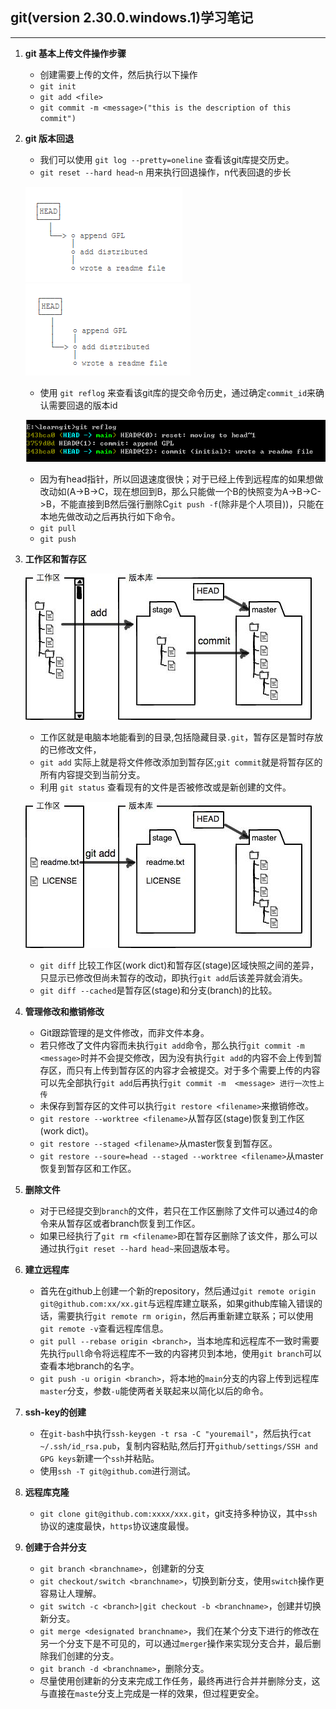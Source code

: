 ## git(version 2.30.0.windows.1)学习笔记
----

1. **git 基本上传文件操作步骤**  

    - 创建需要上传的文件，然后执行以下操作  
    - `git init`  
    - `git add <file>`    
    - `git commit -m <message>("this is the description of this commit")`  

2. **git 版本回退**
    
    - 我们可以使用 `git log --pretty=oneline` 查看该git库提交历史。
    - `git reset --hard head~n` 用来执行回退操作，n代表回退的步长

    ![回退示意图1](./images/gitReset.png)  
    ![回退示意图2](./images/gitReset2.png)

    - 使用 `git reflog` 来查看该git库的提交命令历史，通过确定`commit_id`来确认需要回退的版本id

    ![快进指令图](./images/gitVersionCode.png)  

    - 因为有head指针，所以回退速度很快；对于已经上传到远程库的如果想做改动如(A->B->C，现在想回到B，那么只能做一个B的快照变为A->B->C->B，不能直接到B然后强行删除C`git push -f`(除非是个人项目))，只能在本地先做改动之后再执行如下命令。
    - `git pull`
    - `git push`
 
3. **工作区和暂存区**  

    ![工作区和版本库](./images/workArea.jpg)
    
    - 工作区就是电脑本地能看到的目录,包括隐藏目录`.git`，暂存区是暂时存放的已修改文件，
    - `git add` 实际上就是将文件修改添加到暂存区;`git commit`就是将暂存区的所有内容提交到当前分支。
    - 利用 `git status` 查看现有的文件是否被修改或是新创建的文件。
    
    ![工作区和版本库2](./images/workArea2.jpg)  
    
    - `git diff` 比较工作区(work dict)和暂存区(stage)区域快照之间的差异，只显示已修改但尚未暂存的改动，即执行`git add`后该差异就会消失。
    - `git diff --cached`是暂存区(stage)和分支(branch)的比较。

4. **管理修改和撤销修改**
   
    - Git跟踪管理的是文件修改，而非文件本身。
    - 若只修改了文件内容而未执行`git add`命令，那么执行`git commit -m <message>`时并不会提交修改，因为没有执行`git add`的内容不会上传到暂存区，而只有上传到暂存区的内容才会被提交。对于多个需要上传的内容可以先全部执行`git add`后再执行`git commit -m  <message> 进行一次性上传`
    - 未保存到暂存区的文件可以执行`git restore <filename>`来撤销修改。
    - `git restore --worktree <filename>`从暂存区(stage)恢复到工作区(work dict)。
    - `git restore --staged <filename>`从master恢复到暂存区。
    - `git restore --soure=head --staged --worktree <filename>`从master恢复到暂存区和工作区。

5. **删除文件**

    - 对于已经提交到`branch`的文件，若只在工作区删除了文件可以通过4的命令来从暂存区或者branch恢复到工作区。
    - 如果已经执行了`git rm <filename>`即在暂存区删除了该文件，那么可以通过执行`git reset --hard head~`来回退版本号。

6. **建立远程库**

    - 首先在github上创建一个新的repository，然后通过`git remote origin git@github.com:xx/xx.git`与远程库建立联系，如果github库输入错误的话，需要执行`git remote rm origin`，然后再重新建立联系；可以使用`git remote -v`查看远程库信息。
    - `git pull --rebase origin <branch>`，当本地库和远程库不一致时需要先执行`pull`命令将远程库不一致的内容拷贝到本地，使用`git branch`可以查看本地branch的名字。
    - `git push -u origin <branch>`，将本地的`main`分支的内容上传到远程库`master`分支，参数`-u`能使两者关联起来以简化以后的命令。
7. **ssh-key的创建**

    - 在`git-bash`中执行`ssh-keygen -t rsa -C "youremail"`，然后执行`cat ~/.ssh/id_rsa.pub`，复制内容粘贴,然后打开`github/settings/SSH and GPG keys`新建一个`ssh`并粘贴。
    - 使用`ssh -T git@github.com`进行测试。
8. **远程库克隆**

    - `git clone git@github.com:xxxx/xxx.git`，git支持多种协议，其中`ssh`协议的速度最快，`https`协议速度最慢。

9. **创建于合并分支**

    - `git branch <branchname>`，创建新的分支
    - `git checkout/switch <branchname>`，切换到新分支，使用`switch`操作更容易让人理解。
    - `git switch -c <branch>|git checkout -b <branchname>`，创建并切换新分支。
    - `git merge <designated branchname>`，我们在某个分支下进行的修改在另一个分支下是不可见的，可以通过`merger`操作来实现分支合并，最后删除我们创建的分支。
    - `git branch -d <branchname>`，删除分支。
    - 尽量使用创建新的分支来完成工作任务，最终再进行合并并删除分支，这与直接在`maste`分支上完成是一样的效果，但过程更安全。
